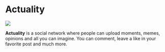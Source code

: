 <h1>Actuality</h1>
<img src="https://actuality.netlify.app/favicon.ico"/>
<p><b>Actuality</b> is a social network where people can upload moments, memes, opinions and all you can imagine. You can comment, leave a like in your favorite post and much more.</p>

